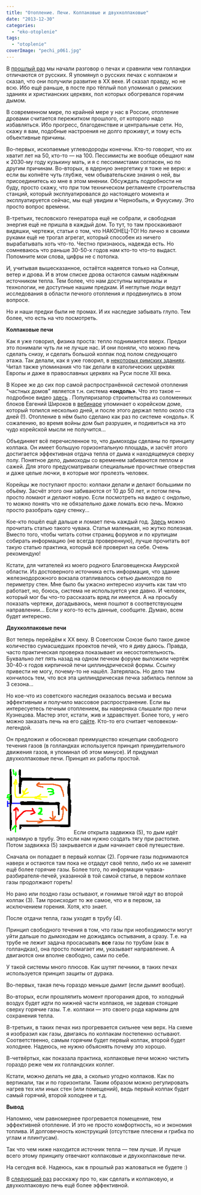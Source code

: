```yaml
---
title: "Отопление. Печи. Колпаковые и двухколпаковые"
date: "2013-12-30"
categories: 
  - "eko-otoplenie"
tags: 
  - "otoplenie"
coverImage: "pechi_p061.jpg"
---
```


В [прошлый раз](http://svobodaiznutri.ru/?p=29) мы начали разговор о печах и сравнили чем голландки отличаются от русских. Я упомянул о русских печах с колпаком и сказал, что они получили развитие в ХХ веке. И сказал правду, но не всю. Ибо ещё раньше, в посте про тёплый пол упоминал о римских зданиях и христианских церквях, пол которых обогревался горячим дымом.

В современном мире, по крайней мере у нас в России, отопление дровами считается пережитком прошлого, от которого надо избавляться. Ибо прогресс, благоденствие и центральные сети. Но, скажу я вам, подобные настроения не долго проживут, и тому есть объективные причины.

Во-первых, ископаемые углеводороды конечны. Кто-то говорит, что их хватит лет на 50, кто-то — на 100. Пессимисты же вообще обещают нам к 2030-му году кузькину мать, и я с пессимистами согласен, но по другим причинам. Во-вторых, в ядерную энергетику я тоже не верю: и если вы копнёте чуть глубже, чем обывательские знания о ней, вы присоединитесь ко мне в этом мнении. Обсуждать подробности не буду, просто скажу, что при том техническом регламенте строительства станций, который эксплуатировался до настоящего момента и эксплуатируется сейчас, мы ещё увидим и Чернобыль, и Фукусиму. Это просто вопрос времени.

В-третьих, тесловского генератора ещё не собрали, и свободная энергия ещё не пришла в каждый дом. То тут, то там проскакивают видяшки, чертежи, статьи о том, что НАКОНЕЦ-ТО! Но лично я своими руками ещё не трогал агрегат, который способен из ничего вырабатывать хоть что-то. Честно признаюсь, надежда есть. Но сомневаюсь что раньше 30-50-х годов нам кто-то что-то выдаст. Попомните мои слова, цифры не с потолка.

И, учитывая вышесказанное, остаётся надеятся только на Солнце, ветер и дрова. И в этом списке дрова остаются самым надёжным источником тепла. Тем более, что нам доступны материалы и технологии, не доступные нашим предкам. И неглупые люди ведут исследования в области печного отопления и продвинулись в этом вопросе.

Но и наши предки были не промах. И их наследие забывать глупо. Тем более, что есть на что посмотреть.

**Колпаковые печи**

Как я уже говорил, физика проста: тепло поднимается вверх. Предки это понимали чуть ли не лучше нас. И они поняли, что можно печь сделать снизу, и сделать большой колпак под полом следующего этажа. Так делали, как я уже говорил, в [некоторых римских зданиях](http://bibl.at.ua/load/istorija/istorija/nekotorye_itogi_arkheologicheskikh_issledovanij_rimskoj_citadeli_khersonesa/11-1-0-2113). Читал также упоминания что так делали в католических церквях Европы и даже в православных церквях на Руси после ХII века.

В Корее же до сих пор самой распространённой системой отопления "частных домов" является т.н. система **«ондоль»**. Что это такое — подробное видео [здесь](http://www.youtube.com/watch?v=f7TGU6Or9-U) . Популяризатор строительства из соломенных блоков Евгений Широков в [вебинаре](http://www.youtube.com/watch?v=GeIivQ47P3s) упоминает о корейском доме, который топился несколько дней, и после этого держал тепло около ста дней (!). Отопление в нём было сделано как раз по системе «ондоль». К сожалению, во время войны дом был разрушен, и подивиться на это чудо корейской мысли не получится...

Объединяет всё перечисленное то, что дымоходы сделаны по принципу колпака. Он имеет большую горизонтальную площадь, и засчёт этого достигается эффективная отдача тепла от дыма к находящемуся сверху полу. Понятное дело, дымоходы со временем забиваются пеплом и сажей. Для этого предусматривали специальные прочистные отверстия и даже целые лючки, в которые мог пролезть человек.

Корейцы же поступают просто: колпаки делали и делают большими по объёму. Засчёт этого они забиваются от 10 до 50 лет, и потом печь просто ломают и делают новую. Если посмотреть на видео с ондолью, то можно понять что не обязательно даже ломать всю печь. Можно просто разобрать одну стенку...

Кое-кто пошёл ещё дальше и ломает печь каждый год. [Здесь](http://maxmolchun.livejournal.com/209276.html) можно прочитать статью такого чувака. Статья маленькая, но жутко полезная. Вместо того, чтобы читать сотни страниц форумов и по крупицам собирать информацию (не всегда проверенную), лучше прочитать вот такую статью практика, который всё проверил на себе. Очень рекомендую!

Кстати, для читателей из моего родного Благовещенска Амурской области. Из достоверного источника есть информация, что здание железнодорожного вокзала отапливалось сетью дымоходов по периметру стен. Мне было бы ужасно интересно изучить как там что работает, но, боюсь, система не используется уже давно. И человек, который мог бы что-то рассказать вряд ли имеется. А на просьбу показать чертежи, догадываюсь, меня пошлют в соответствующем направлении... Если у кого-то есть данные, сообщите. Думаю, всем будет интересно.

**Двухколпаковые печи**

Вот теперь перейдём к ХХ веку. В Советском Союзе было такое дикое количество сумасшедших проектов печей, что я диву даюсь. Правда, часто практическая проверка показывает их несостоятельность. Буквально лет пять назад на одном печном форуме выложили чертёж 30-40-х годов кирпичной печи циллиндрической формы. Ссылку привести не могу, почему-то не нашёл. Затерялась. Но дело там кончилось тем, что вся эта циллиндрическая печка забилась пеплом за 3 сезона...

Но кое-что из советского наследия оказалось весьма и весьма эффективным и получило массовое распространение. Если вы интересуетесь печным отоплением, вы наверняка слышали про печи Кузнецова. Мастер этот, кстати, жив и здравствует. Более того, у него можно заказать печь на его [сайте](http://stove.ru/). Кто-то его считает человеком-легендой.

Он предложил и обосновал преимущество концепции свободного течения газов (в голландках используется принцип принудительного движения газов, я упоминал об этом минусе). И придумал двухколпаковые печи. Принцип их работы простой.

![Принцип работы двухколпаковой печи](images/1694_original.png "Принцип работы двухколпаковой печи")Если открыта задвижка (5), то дым идёт напрямую в трубу. Это если нам нужно создать тягу при растопке. Потом задвижка (5) закрывается и дым начинает своё путешествие.

Сначала он попадает в первый колпак (2). Горячие газы поднимаются наверх и остаются там пока не отдадут своё тепло, либо их не заменят ещё более горячие газы. Более того, по информации чувака-разбирателя-печей, указанной в той самой статье, в первом колпаке газы продолжают гореть!

Но рано или поздно газы остывают, и гонимые тягой идут во второй колпак (3). Там происходит то же самое, что и в первом, за исключением горения. Хотя, кто знает.

После отдачи тепла, газы уходят в трубу (4).

Принцип свободного течения в том, что газы при необходимости могут уйти дальше по дымоходам не дожидаясь остывания, а сразу. Т.е. на трубе не лежит задача просасывать **все** газы по трубам (как в голландках), она просто помагает им, указывает направление. А двигаются они вполне свободно, сами по себе.

У такой системы много плюсов. Как шутят печники, в таких печах используется принцип защиты от дурака.

Во-первых, такая печь гораздо меньше дымит (если дымит вообще).

Во-вторых, если прошляпить момент прогорания дров, то холодный воздух будет идти по нижней части колпаков, не задевая стоящие сверху горячие газы. Т.е. колпаки — это своего рода карманы для сохранения тепла.

В-третьих, в таких печах низ прогревается сильнее чем верх. На схеме я изобразил как газы, двигаясь по колпакам постепенно остывают. Соответственно, самым горячим будет первый колпак, второй будет холоднее. Надеюсь, не нужно объяснять почему это хорошо.

В-четвёртых, как показала практика, колпаковые печи можно чистить гораздо реже чем их голландских коллег.

Кстати, можно делать не два, а сколько угодно колпаков. Как по вертикали, так и по горизонтали. Таким образом можно регулировать нагрев тех или иных стен (или помещений), ведь первый колпак будет самый горячий, второй холоднее и т.д.

**Вывод**

Напомню, чем равномернее прогревается помещение, тем эффективней отопление. И это не просто комфортность, но и экономия топлива. И долговечность конструкций (отсутствие плесени и грибка по углам и плинтусам).

Так что чем ниже находится источник тепла — тем лучше. И лучше всего этому принципу отвечают колпаковые и двухколпаковые печи.

На сегодня всё. Надеюсь, как в прошлый раз жаловаться не будете :)

В [следующий раз](http://svobodaiznutri.ru/?p=27) расскажу про то, как сделать и колпаковую, и двухколпаковую печь ещё более эффективной.
